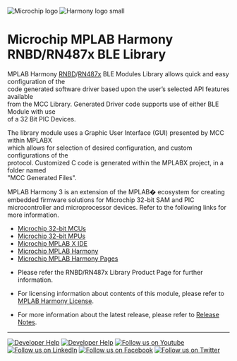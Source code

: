 ![Microchip logo](https://raw.githubusercontent.com/wiki/Microchip-MPLAB-Harmony/Microchip-MPLAB-Harmony.github.io/images/microchip_logo.png)
![Harmony logo small](https://raw.githubusercontent.com/wiki/Microchip-MPLAB-Harmony/Microchip-MPLAB-Harmony.github.io/images/microchip_mplab_harmony_logo_small.png)

#  Microchip MPLAB Harmony RNBD/RN487x BLE Library

MPLAB Harmony [RNBD](http://mchpweb:4576/SpecIndex_FileAttach/TPT_20227216811993/70005514A.pdf)/[RN487x](https://www.microchip.com/en-us/product/RN4870) BLE Modules Library allows quick and easy configuration of the <br /> code generated software driver based upon the user’s selected API features available<br /> from the MCC Library. Generated Driver code supports use of either BLE Module with use<br /> of a 32 Bit PIC Devices.

The library module uses a Graphic User Interface \(GUI\) presented by MCC within MPLABX<br /> which allows for selection of desired configuration, and custom configurations of the<br /> protocol. Customized C code is generated within the MPLABX project, in a folder named<br /> "MCC Generated Files".

MPLAB Harmony 3 is an extension of the MPLAB� ecosystem for creating
embedded firmware solutions for Microchip 32-bit SAM and PIC microcontroller
and microprocessor devices.  Refer to the following links for more information.
 - [Microchip 32-bit MCUs](https://www.microchip.com/design-centers/32-bit)
 - [Microchip 32-bit MPUs](https://www.microchip.com/design-centers/32-bit-mpus)
 - [Microchip MPLAB X IDE](https://www.microchip.com/mplab/mplab-x-ide)
 - [Microchip MPLAB Harmony](https://www.microchip.com/mplab/mplab-harmony)
 - [Microchip MPLAB Harmony Pages](https://microchip-mplab-harmony.github.io/)

* Please refer the RNBD/RN487x Library Product Page for further information.

* For licensing information about contents of this module, please refer to [MPLAB Harmony License](mplab_harmony_license.md).

* For more information about the latest release, please refer to [Release Notes](release_notes.md).

____

[![Developer Help](https://img.shields.io/badge/Youtube-Developer%20Help-red.svg)](https://www.youtube.com/MicrochipDeveloperHelp)
[![Developer Help](https://img.shields.io/badge/XWiki-Developer%20Help-torquiose.svg)](https://developerhelp.microchip.com/xwiki/bin/view/software-tools/harmony/)
[![Follow us on Youtube](https://img.shields.io/badge/Youtube-Follow%20us%20on%20Youtube-red.svg)](https://www.youtube.com/user/MicrochipTechnology)
[![Follow us on LinkedIn](https://img.shields.io/badge/LinkedIn-Follow%20us%20on%20LinkedIn-blue.svg)](https://www.linkedin.com/company/microchip-technology)
[![Follow us on Facebook](https://img.shields.io/badge/Facebook-Follow%20us%20on%20Facebook-blue.svg)](https://www.facebook.com/microchiptechnology/)
[![Follow us on Twitter](https://img.shields.io/twitter/follow/MicrochipTech.svg?style=social)](https://twitter.com/MicrochipTech)

